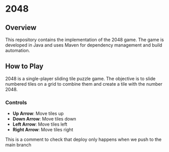 # 2048
## Overview
This repository contains the implementation of the 2048 game. The game is developed in Java and uses Maven for dependency management and build automation.

## How to Play
2048 is a single-player sliding tile puzzle game. The objective is to slide numbered tiles on a grid to combine them and create a tile with the number 2048.

### Controls
- **Up Arrow**: Move tiles up
- **Down Arrow**: Move tiles down
- **Left Arrow**: Move tiles left
- **Right Arrow**: Move tiles right


This is a comment to check that deploy only happens when we push to the main branch